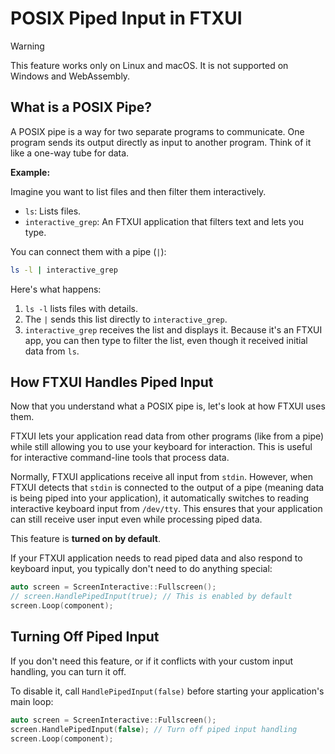# POSIX Piped Input in FTXUI

> [!WARNING]
> This feature works only on Linux and macOS. It is not supported on
> Windows and WebAssembly.

## What is a POSIX Pipe?

A POSIX pipe is a way for two separate programs to communicate. One program sends its output directly as input to another program. Think of it like a one-way tube for data.

**Example:**

Imagine you want to list files and then filter them interactively.

- `ls`: Lists files.
- `interactive_grep`: An FTXUI application that filters text and lets you type.

You can connect them with a pipe (`|`):

```bash
ls -l | interactive_grep
```

Here's what happens:
1. `ls -l` lists files with details.
2. The `|` sends this list directly to `interactive_grep`.
3. `interactive_grep` receives the list and displays it. Because it's an FTXUI app, you can then type to filter the list, even though it received initial data from `ls`.

## How FTXUI Handles Piped Input

Now that you understand what a POSIX pipe is, let's look at how FTXUI uses them.

FTXUI lets your application read data from other programs (like from a pipe) while still allowing you to use your keyboard for interaction. This is useful for interactive command-line tools that process data.

Normally, FTXUI applications receive all input from `stdin`. However, when FTXUI detects that `stdin` is connected to the output of a pipe (meaning data is being piped into your application), it automatically switches to reading interactive keyboard input from `/dev/tty`. This ensures that your application can still receive user input even while processing piped data.

This feature is **turned on by default**.

If your FTXUI application needs to read piped data and also respond to keyboard input, you typically don't need to do anything special:

```cpp
auto screen = ScreenInteractive::Fullscreen();
// screen.HandlePipedInput(true); // This is enabled by default
screen.Loop(component);
```


## Turning Off Piped Input

If you don't need this feature, or if it conflicts with your custom input handling, you can turn it off.

To disable it, call `HandlePipedInput(false)` before starting your application's main loop:

```cpp
auto screen = ScreenInteractive::Fullscreen();
screen.HandlePipedInput(false); // Turn off piped input handling
screen.Loop(component);
```
